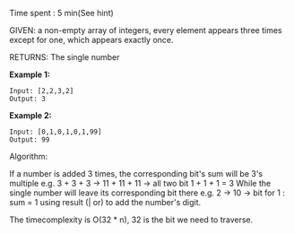 Time spent : 5 min(See hint)

GIVEN: a non-empty array of integers, every element appears three times except for one, which appears exactly once.

RETURNS: The single number

**Example 1:**

```
Input: [2,2,3,2]
Output: 3
```

**Example 2:**

```
Input: [0,1,0,1,0,1,99]
Output: 99
```

Algorithm:

If a number is added 3 times, the corresponding bit's sum will be 3's multiple
e.g. 3 + 3 + 3 -> 11 + 11 + 11 -> all two bit 1 + 1 + 1 = 3
While the single number will leave its corresponding bit there
e.g. 2 -> 10 -> bit for 1 : sum = 1  using result (| or) to add the number's digit.

The timecomplexity is O(32 * n), 32 is the bit we need to traverse.